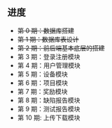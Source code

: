 ## 进度

- ~~第 0 期：数据库搭建~~
- ~~第 1 期：数据库表设计~~
- ~~第 2 期：前后端基本底层的搭建~~
- 第 3 期：登录注册模块
- 第 4 期：用户管理模块
- 第 5 期：设备模块
- 第 6 期：项目模块
- 第 7 期：奖励模块
- 第 8 期：缺陷报告模块
- 第 9 期：测试报告模块
- 第 10 期: 上传下载模块
